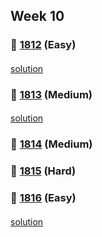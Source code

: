 ## Week 10
### 👀 [1812](https://leetcode.com/problemset/all/?search=1812&page=1) (Easy)
####
[solution](https://github.com/BBBOMi/Algorithms-New/blob/master/week86/Leet1812.kt)
####
### 👀 [1813](https://leetcode.com/problemset/all/?search=1813&page=1) (Medium)
####
[solution](https://github.com/BBBOMi/Algorithms-New/blob/master/week86/Leet1813.kt)
####
### 👀 [1814](https://leetcode.com/problemset/all/?search=1814&page=1) (Medium)
####
### 👀 [1815](https://leetcode.com/problemset/all/?search=1815&page=1) (Hard)
####
### 👀 [1816](https://leetcode.com/problemset/all/?search=1816&page=1) (Easy)
####
[solution](https://github.com/BBBOMi/Algorithms-New/blob/master/week86/Leet1816.kt)
####
